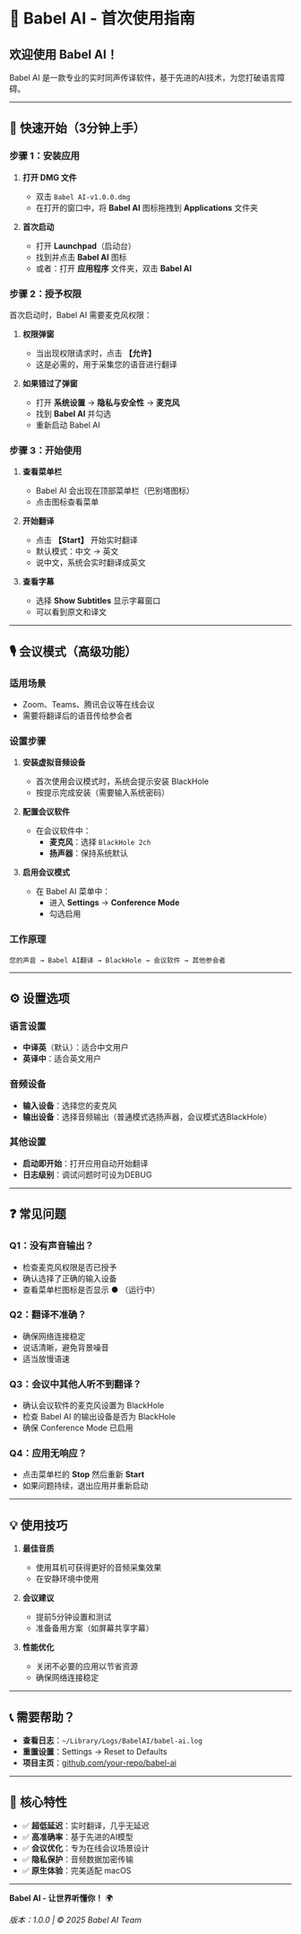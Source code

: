# 🎯 Babel AI - 首次使用指南

## 欢迎使用 Babel AI！

Babel AI 是一款专业的实时同声传译软件，基于先进的AI技术，为您打破语言障碍。

---

## 🚀 快速开始（3分钟上手）

### 步骤 1：安装应用

1. **打开 DMG 文件**
   - 双击 `Babel AI-v1.0.0.dmg`
   - 在打开的窗口中，将 **Babel AI** 图标拖拽到 **Applications** 文件夹

2. **首次启动**
   - 打开 **Launchpad**（启动台）
   - 找到并点击 **Babel AI** 图标
   - 或者：打开 **应用程序** 文件夹，双击 **Babel AI**

### 步骤 2：授予权限

首次启动时，Babel AI 需要麦克风权限：

1. **权限弹窗**
   - 当出现权限请求时，点击 **【允许】**
   - 这是必需的，用于采集您的语音进行翻译

2. **如果错过了弹窗**
   - 打开 **系统设置** → **隐私与安全性** → **麦克风**
   - 找到 **Babel AI** 并勾选
   - 重新启动 Babel AI

### 步骤 3：开始使用

1. **查看菜单栏**
   - Babel AI 会出现在顶部菜单栏（巴别塔图标）
   - 点击图标查看菜单

2. **开始翻译**
   - 点击 **【Start】** 开始实时翻译
   - 默认模式：中文 → 英文
   - 说中文，系统会实时翻译成英文

3. **查看字幕**
   - 选择 **Show Subtitles** 显示字幕窗口
   - 可以看到原文和译文

---

## 🎙️ 会议模式（高级功能）

### 适用场景
- Zoom、Teams、腾讯会议等在线会议
- 需要将翻译后的语音传给参会者

### 设置步骤

1. **安装虚拟音频设备**
   - 首次使用会议模式时，系统会提示安装 BlackHole
   - 按提示完成安装（需要输入系统密码）

2. **配置会议软件**
   - 在会议软件中：
     - **麦克风**：选择 `BlackHole 2ch`
     - **扬声器**：保持系统默认

3. **启用会议模式**
   - 在 Babel AI 菜单中：
     - 进入 **Settings** → **Conference Mode**
     - 勾选启用

### 工作原理
```
您的声音 → Babel AI翻译 → BlackHole → 会议软件 → 其他参会者
```

---

## ⚙️ 设置选项

### 语言设置
- **中译英**（默认）：适合中文用户
- **英译中**：适合英文用户

### 音频设备
- **输入设备**：选择您的麦克风
- **输出设备**：选择音频输出（普通模式选扬声器，会议模式选BlackHole）

### 其他设置
- **启动即开始**：打开应用自动开始翻译
- **日志级别**：调试问题时可设为DEBUG

---

## ❓ 常见问题

### Q1：没有声音输出？
- 检查麦克风权限是否已授予
- 确认选择了正确的输入设备
- 查看菜单栏图标是否显示 ● （运行中）

### Q2：翻译不准确？
- 确保网络连接稳定
- 说话清晰，避免背景噪音
- 适当放慢语速

### Q3：会议中其他人听不到翻译？
- 确认会议软件的麦克风设置为 BlackHole
- 检查 Babel AI 的输出设备是否为 BlackHole
- 确保 Conference Mode 已启用

### Q4：应用无响应？
- 点击菜单栏的 **Stop** 然后重新 **Start**
- 如果问题持续，退出应用并重新启动

---

## 💡 使用技巧

1. **最佳音质**
   - 使用耳机可获得更好的音频采集效果
   - 在安静环境中使用

2. **会议建议**
   - 提前5分钟设置和测试
   - 准备备用方案（如屏幕共享字幕）

3. **性能优化**
   - 关闭不必要的应用以节省资源
   - 确保网络连接稳定

---

## 📞 需要帮助？

- **查看日志**：`~/Library/Logs/BabelAI/babel-ai.log`
- **重置设置**：Settings → Reset to Defaults
- **项目主页**：[github.com/your-repo/babel-ai](#)

---

## 🎯 核心特性

- ✅ **超低延迟**：实时翻译，几乎无延迟
- ✅ **高准确率**：基于先进的AI模型
- ✅ **会议优化**：专为在线会议场景设计
- ✅ **隐私保护**：音频数据加密传输
- ✅ **原生体验**：完美适配 macOS

---

**Babel AI - 让世界听懂你！** 🌍

*版本：1.0.0 | © 2025 Babel AI Team*